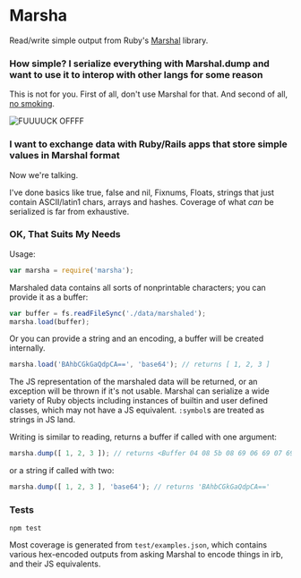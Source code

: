 Marsha
======

Read/write simple output from Ruby's [Marshal](http://ruby-doc.org/core-2.1.1/Marshal.html) library.

### How simple? I serialize everything with Marshal.dump and want to use it to interop with other langs for some reason

This is not for you. First of all, don't use Marshal for that. And second of all, [no smoking](http://www.imdb.com/title/tt0187664/).

![FUUUUCK OFFFF](http://i.imgur.com/gmsDzNb.jpg)

### I want to exchange data with Ruby/Rails apps that store simple values in Marshal format

Now we're talking.

I've done basics like true, false and nil, Fixnums, Floats, strings that just contain ASCII/latin1 chars, arrays and hashes. Coverage of what _can_ be serialized is far from exhaustive.

### OK, That Suits My Needs

Usage:
```javascript
var marsha = require('marsha');
```

Marshaled data contains all sorts of nonprintable characters; you can provide it as a buffer:

```javascript
var buffer = fs.readFileSync('./data/marshaled');
marsha.load(buffer);
```

Or you can provide a string and an encoding, a buffer will be created internally.

```javascript
marsha.load('BAhbCGkGaQdpCA==', 'base64'); // returns [ 1, 2, 3 ]
```

The JS representation of the marshaled data will be returned, or an exception will be thrown if it's not usable. Marshal can serialize a wide variety of Ruby objects including instances of builtin and user defined classes, which may not have a JS equivalent. `:symbol`s are treated as strings in JS land.

Writing is similar to reading, returns a buffer if called with one argument:

```javascript
marsha.dump([ 1, 2, 3 ]); // returns <Buffer 04 08 5b 08 69 06 69 07 69 08>
```

or a string if called with two:

```javascript
marsha.dump([ 1, 2, 3 ], 'base64'); // returns 'BAhbCGkGaQdpCA=='
```

### Tests

```shell
npm test
```

Most coverage is generated from `test/examples.json`, which contains various hex-encoded outputs from asking Marshal to encode things in irb, and their JS equivalents.